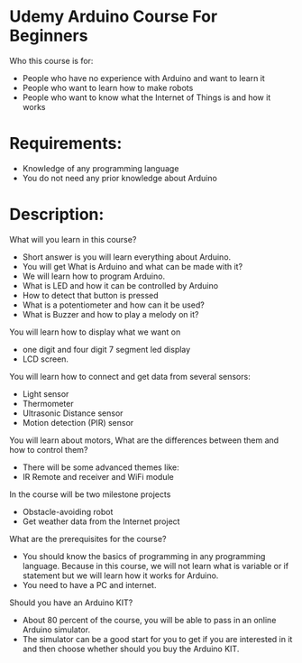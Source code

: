 # Udemy Arduino Course For Beginners

  Who this course is for:

- People who have no experience with Arduino and want to learn it
- People who want to learn how to make robots
- People who want to know what the Internet of Things is and how it works

# Requirements:
- Knowledge of any programming language
- You do not need any prior knowledge about Arduino

# Description:

What will you learn in this course?
- Short answer is you will learn everything about Arduino.
- You will get What is Arduino and what can be made with it?
- We will learn how to program Arduino.
- What is LED and how it can be controlled by Arduino
- How to detect that button is pressed
- What is a potentiometer and how can it be used?
- What is Buzzer and how to play a melody on it?

You will learn how to display what we want on
- one digit and four digit 7 segment led display
- LCD screen.

You will learn how to connect and get data from several sensors:
- Light sensor
- Thermometer
- Ultrasonic Distance sensor
- Motion detection (PIR) sensor

You will learn about motors, What are the differences between them and how to control them?

- There will be some advanced themes like:
- IR Remote and receiver and WiFi module

In the course will be two milestone projects
- Obstacle-avoiding robot
- Get weather data from the Internet project


What are the prerequisites for the course?
- You should know the basics of programming in any programming language.
Because in this course, we will not learn what is variable or if statement but we will learn how it works for Arduino.
- You need to have a PC and internet.

Should you have an Arduino KIT?
- About 80 percent of the course, you will be able to pass in an online Arduino simulator.
- The simulator can be a good start for you to get if you are interested in it and then choose whether should you buy the Arduino KIT.
